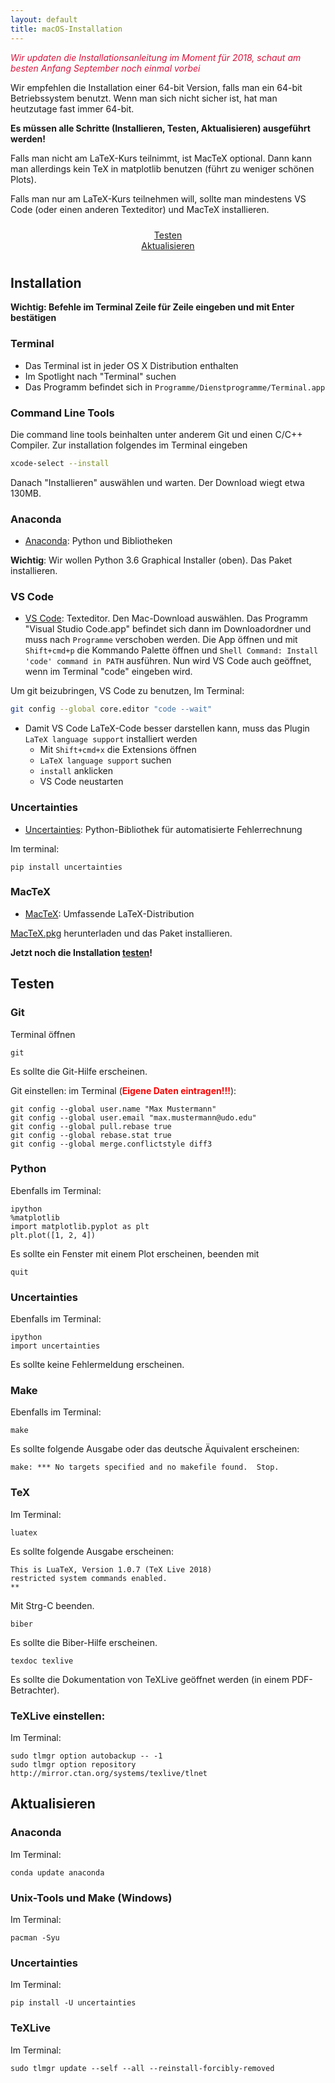 ```yaml
---
layout: default
title: macOS-Installation
---
```


<span style="color: crimson;"><em>Wir updaten die Installationsanleitung im Moment für 2018, schaut am besten Anfang September noch einmal vorbei</em></span>

Wir empfehlen die Installation einer 64-bit Version, falls man ein 64-bit Betriebssystem benutzt.
Wenn man sich nicht sicher ist, hat man heutzutage fast immer 64-bit.

__Es müssen alle Schritte (Installieren, Testen, Aktualisieren) ausgeführt werden!__

Falls man nicht am LaTeX-Kurs teilnimmt, ist MacTeX optional.
Dann kann man allerdings kein TeX in matplotlib benutzen (führt zu weniger schönen Plots).

Falls man nur am LaTeX-Kurs teilnehmen will, sollte man mindestens VS Code (oder einen anderen Texteditor) und MacTeX installieren.

<div class="row" style="padding: 10px">
  <div class="col-md-1" align="center"></div>
  <div class="col-md-4" align="center">
  <a href="#test" class="btn btn-secondary btn-lg btn-block" role="button">
  Testen
  </a>
  </div>
  <div class="col-md-2" align="center"></div>
  <div class="col-md-4" align="center">
  <a href="#update" class="btn btn-secondary btn-lg btn-block" role="button">
  Aktualisieren
  </a>
  </div>
  <div class="col-md-1" align="center"></div>
</div>

## <a id="Installation"></a>Installation

**Wichtig: Befehle im Terminal Zeile für Zeile eingeben und mit Enter bestätigen**

### Terminal

- Das Terminal ist in jeder OS X Distribution enthalten
- Im Spotlight nach "Terminal" suchen
- Das Programm befindet sich in `Programme/Dienstprogramme/Terminal.app`

### Command Line Tools

Die command line tools beinhalten unter anderem Git und einen C/C++ Compiler.
Zur installation folgendes im Terminal eingeben
```bash
xcode-select --install
```
Danach "Installieren" auswählen und warten. Der Download wiegt etwa 130MB.

### Anaconda

- [Anaconda](https://www.anaconda.com/download/#macos): Python und
  Bibliotheken

__Wichtig__: Wir wollen Python 3.6 Graphical Installer (oben).  Das Paket installieren.

### VS Code

- [VS Code](https://code.visualstudio.com/download): Texteditor. Den Mac-Download auswählen. Das Programm "Visual Studio Code.app" befindet sich dann im Downloadordner und muss nach `Programme` verschoben werden. Die App öffnen und mit `Shift+cmd+p` die Kommando Palette öffnen und `Shell Command: Install 'code' command in PATH` ausführen. Nun wird VS Code auch geöffnet, wenn im Terminal "code" eingeben wird.

Um git beizubringen, VS Code zu benutzen, Im Terminal:

```bash
git config --global core.editor "code --wait"
```

- Damit VS Code LaTeX-Code besser darstellen kann, muss das Plugin `LaTeX language support`
  installiert werden
    - Mit `Shift+cmd+x` die Extensions öffnen
    - `LaTeX language support` suchen
    - `install` anklicken
    - VS Code neustarten

### Uncertainties

- [Uncertainties](http://pythonhosted.org/uncertainties/): Python-Bibliothek
  für automatisierte Fehlerrechnung

Im terminal:

    pip install uncertainties

### MacTeX

- [MacTeX](https://tug.org/mactex/): Umfassende LaTeX-Distribution

[MacTeX.pkg](http://tug.org/cgi-bin/mactex-download/MacTeX.pkg) herunterladen
und das Paket installieren.

__Jetzt noch die Installation [testen](#test)!__


## <a id="test"></a>Testen

### Git

Terminal öffnen

    git

Es sollte die Git-Hilfe erscheinen.

Git einstellen: im Terminal (<span style="color: red;">__Eigene Daten eintragen!!!__</span>):

    git config --global user.name "Max Mustermann"
    git config --global user.email "max.mustermann@udo.edu"
    git config --global pull.rebase true
    git config --global rebase.stat true
    git config --global merge.conflictstyle diff3

### Python

Ebenfalls im Terminal:

    ipython
    %matplotlib
    import matplotlib.pyplot as plt
    plt.plot([1, 2, 4])

Es sollte ein Fenster mit einem Plot erscheinen, beenden mit  

    quit

### Uncertainties

Ebenfalls im Terminal:

    ipython
    import uncertainties

Es sollte keine Fehlermeldung erscheinen.

### Make

Ebenfalls im Terminal:

    make

Es sollte folgende Ausgabe oder das deutsche Äquivalent erscheinen:

    make: *** No targets specified and no makefile found.  Stop.

### TeX

Im Terminal:

    luatex

Es sollte folgende Ausgabe erscheinen:

    This is LuaTeX, Version 1.0.7 (TeX Live 2018)
    restricted system commands enabled.
    **

Mit Strg-C beenden.

    biber

Es sollte die Biber-Hilfe erscheinen.

    texdoc texlive

Es sollte die Dokumentation von TeXLive geöffnet werden (in einem PDF-Betrachter).

### TeXLive einstellen:

Im Terminal:

    sudo tlmgr option autobackup -- -1
    sudo tlmgr option repository http://mirror.ctan.org/systems/texlive/tlnet

## <a id="update"></a>Aktualisieren

### Anaconda

Im Terminal:

    conda update anaconda

### Unix-Tools und Make (Windows)

Im Terminal:

    pacman -Syu

### Uncertainties

Im Terminal:

    pip install -U uncertainties

### TeXLive

Im Terminal:

    sudo tlmgr update --self --all --reinstall-forcibly-removed
